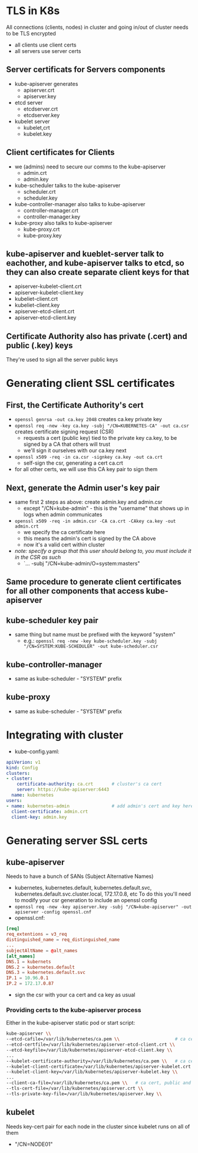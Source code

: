 # TLS in K8s
All connections (clients, nodes) in cluster and going in/out of cluster needs to be TLS encrypted
- all clients use client certs
- all servers use server certs

## Server certificats for Servers components
- kube-apiserver generates
    - apiserver.crt
    - apiserver.key 
- etcd server
    - etcdserver.crt
    - etcdserver.key
- kubelet server
    - kubelet,crt
    - kubelet.key

## Client certificates for Clients
- we (admins) need to secure our comms to the kube-apiserver
    - admin.crt
    - admin.key
- kube-scheduler talks to the kube-apiserver
    - scheduler.crt
    - scheduler.key
- kube-controller-manager also talks to kube-apiserver
    - controller-manager.crt
    - controller-manager.key
- kube-proxy also talks to kube-apiserver
    - kube-proxy.crt
    - kube-proxy.key

## kube-apiserver and kueblet-server talk to eachother, and kube-apiserver talks to etcd, so they can also create separate client keys for that
- apiserver-kubelet-client.crt
- apiserver-kubelet-client.key
- kubeliet-client.crt
- kubeliet-client.key
- apiserver-etcd-client.crt
- apiserver-etcd-client.key

## Certificate Authority also has private (.cert) and public (.key) keys
They're used to sign all the server public keys

# Generating client SSL certificates
## First, the Certificate Authority's cert
- `openssl genrsa -out ca.key 2048` creates ca.key private key
- `openssl req -new -key ca.key -subj "/CN=KUBERNETES-CA" -out ca.csr` creates certificate signing request (CSR)
    - requests a cert (public key) tied to the private key ca.key, to be signed by a CA that others will trust
    - we'll sign it ourselves with our ca.key next
- `openssl x509 -req -in ca.csr -signkey ca.key -out ca.crt`
    - self-sign the csr, generating a cert ca.crt
- for all other certs, we will use this CA key pair to sign them

## Next, generate the Admin user's key pair
- same first 2 steps as above: create admin.key and admin.csr
    - except "/CN=kube-admin" - this is the "username" that shows up in logs when admin communicates
- `openssl x509 -req -in admin.csr -CA ca.crt -CAkey ca.key -out admin.crt`
    - we specify the ca certificate here
    - this means the admin's cert is signed by the CA above
    - now it's a valid cert within cluster
- *note: specify a group that this user should belong to, you must include it in the CSR as such*
    - `... -subj "/CN=kube-admin/O=system:masters"

## Same procedure to generate client certificates for all other components that access kube-apiserver

## kube-scheduler key pair
- same thing but name must be prefixed with the keyword "system"
    - e.g.: `openssl req -new -key kube-scheduler.key -subj "/CN=SYSTEM:KUBE-SCHEDULER" -out kube-scheduler.csr`

## kube-controller-manager
- same as kube-scheduler - "SYSTEM" prefix

## kube-proxy
- same as kube-scheduler - "SYSTEM" prefix

# Integrating with cluster
- kube-config.yaml:
```yaml
apiVerion: v1
kind: Config
clusters:
- cluster:
    certificate-authority: ca.crt       # cluster's ca cert
    server: https://kube-apiserver:6443
  name: kubernetes
users:
- name: kubernetes-admin                # add admin's cert and key here
  client-certificate: admin.crt
  client-key: admin.key
```

# Generating server SSL certs
## kube-apiserver
Needs to have a bunch of SANs (Subject Alternative Names)
- kubernetes, kubernetes.default, kubernetes.default.svc, kubernetes.default.svc.cluster.local, 172.17.0.8, etc
To do this you'll need to modify your csr generation to include an openssl config
- `openssl req -new -key apiserver.key -subj "/CN=kube-apiserver" -out apiserver -config openssl.cnf`
- openssl.cnf:
```cnf
[req]
req_extentions = v3_req
distinguished_name = req_distinguished_name
...
subjectAltName = @alt_names
[alt_names]
DNS.1 = kubernets
DNS.2 = kubernetes.default
DNS.3 = kubernetes.default.svc
IP.1 = 10.96.0.1
IP.2 = 172.17.0.87
```
- sign the csr with your ca cert and ca key as usual

### Providing certs to the kube-apiserver process
Either in the kube-apiserver static pod or start script:
```sh
kube-apiserver \\
--etcd-cafile=/var/lib/kubernetes/ca.pem \\                     # ca cert, public and private key for talking to etcd
--etcd-certfile=/var/lib/kubernetes/apiserver-etcd-client.crt \\
--etcd-keyfile=/var/lib/kubernetes/apiserver-etcd-client.key \\
...
--kubelet-certificate-authority=/var/lib/kubernetes/ca.pem \\   # ca cert, public and private key for talking to kubelet
--kubelet-client-certificate=/var/lib/kubernetes/apiserver-kubelet.crt \\
--kubelet-client-key=/var/lib/kubernetes/apiserver-kubelet.key \\
...
--client-ca-file=/var/lib/kubernetes/ca.pem \\   # ca cert, public and private key for clients to talk to kube-apiserver
--tls-cert-file=/var/lib/kubernetes/apiserver.crt \\
--tls-private-key-file=/var/lib/kubernetes/apiserver.key \\
```

## kubelet
Needs key-cert pair for each node in the cluster since kubelet runs on all of them
- "/CN=NODE01"
